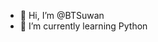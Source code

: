 - 👋 Hi, I’m @BTSuwan
- 🌱 I’m currently learning Python 
<!---
BTSuwan/BTSuwan is a ✨ special ✨ repository because its `README.md` (this file) appears on your GitHub profile.
You can click the Preview link to take a look at your changes.
--->
